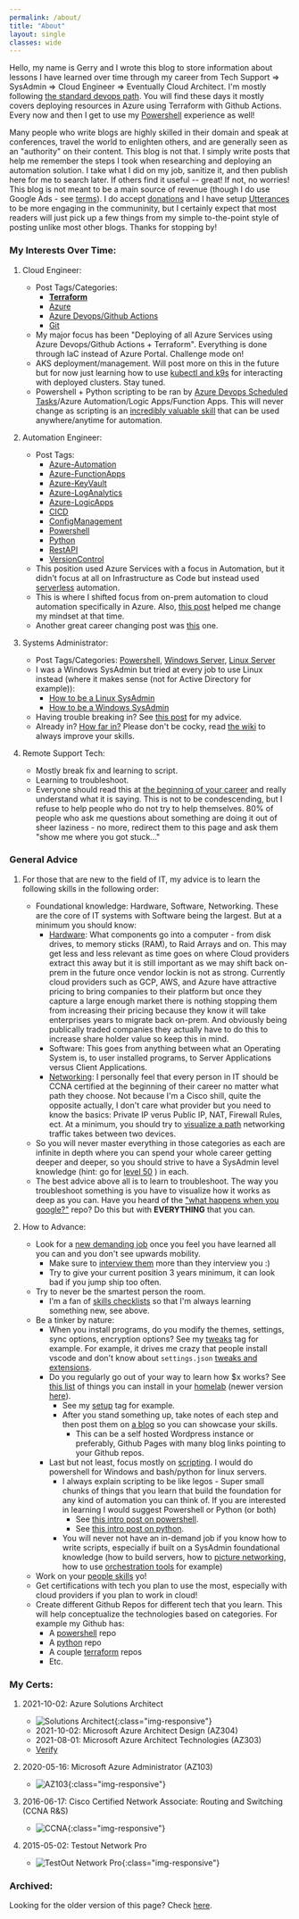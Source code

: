 ```yaml
---
permalink: /about/
title: "About"
layout: single
classes: wide
---
```


Hello, my name is Gerry and I wrote this blog to store information about lessons I have learned over time through my career from Tech Support => SysAdmin => Cloud Engineer => Eventually Cloud Architect. I'm mostly following [the standard devops path](https://roadmap.sh/devops). You will find these days it mostly covers deploying resources in Azure using Terraform with Github Actions. Every now and then I get to use my [Powershell](https://automationadmin.com/tags/#powershell) experience as well!

Many people who write blogs are highly skilled in their domain and speak at conferences, travel the world to enlighten others, and are generally seen as an "authority" on their content. This blog is not that. I simply write posts that help me remember the steps I took when researching and deploying an automation solution. I take what I did on my job, sanitize it, and then publish here for me to search later. If others find it useful -- great! If not, no worries! This blog is not meant to be a main source of revenue (though I do use Google Ads - see [terms](https://automationadmin.com/terms/)). I do accept [donations](https://www.paypal.com/paypalme/gerryw1389) and I have setup [Utterances](https://mmistakes.github.io/minimal-mistakes/docs/configuration/#utterances-comments) to be more engaging in the communinity, but I certainly expect that most readers will just pick up a few things from my simple to-the-point style of posting unlike most other blogs. Thanks for stopping by!

### My Interests Over Time:

1. Cloud Engineer:
   - Post Tags/Categories:
     - [**Terraform**](https://automationadmin.com/tags/#terraform)
     - [Azure](https://automationadmin.com/tags/#azure)
     - [Azure Devops/Github Actions](https://automationadmin.com/tags/#cicd)
     - [Git](https://automationadmin.com/tags/#versioncontrol) 
   - My major focus has been "Deploying of all Azure Services using Azure Devops/Github Actions + Terraform". Everything is done through IaC instead of Azure Portal. Challenge mode on!
   - AKS deployment/management. Will post more on this in the future but for now just learning how to use [kubectl and k9s](https://automationadmin.com//2022/07/kubectl-k9s) for interacting with deployed clusters. Stay tuned.
   - Powershell + Python scripting to be ran by [Azure Devops Scheduled Tasks](https://learn.microsoft.com/en-us/azure/devops/pipelines/process/scheduled-triggers?view=azure-devops&tabs=yaml)/Azure Automation/Logic Apps/Function Apps. This will never change as scripting is an [incredibly valuable skill](https://automationadmin.com/2020/02/importance-of-learning-scripting/) that can be used anywhere/anytime for automation.

2. Automation Engineer:
   - Post Tags:
     - [Azure-Automation](https://automationadmin.com/tags/#azure-automation)
     - [Azure-FunctionApps](https://automationadmin.com/tags/#azure-functionapps)
     - [Azure-KeyVault](https://automationadmin.com/tags/#azure-keyvault)
     - [Azure-LogAnalytics](https://automationadmin.com/tags/#azure-loganalytics)
     - [Azure-LogicApps](https://automationadmin.com/tags/#azure-logicapps)
     - [CICD](https://automationadmin.com/tags/#cicd)
     - [ConfigManagement](https://automationadmin.com/tags/#configmanagement)
     - [Powershell](https://automationadmin.com/tags/#powershell)
     - [Python](https://automationadmin.com/tags/#python)
     - [RestAPI](https://automationadmin.com/tags/#restapi)
     - [VersionControl](https://automationadmin.com/tags/#versioncontrol)
   - This position used Azure Services with a focus in Automation, but it didn't focus at all on Infrastructure as Code but instead used [serverless](https://automationadmin.com/2021/01/function-apps-with-logic-apps) automation.
   - This is where I shifted focus from on-prem automation to cloud automation specifically in Azure. Also, [this post](https://automationadmin.com/2018/11/aws-sysadmin-guide/) helped me change my mindset at that time.
   - Another great career changing post was [this](https://www.reddit.com/r/sysadmin/comments/cdlar7/psa_still_not_automating_still_at_risk/) one.

3. Systems Administrator:
   - Post Tags/Categories: [Powershell](https://automationadmin.com/tags/#powershell), [Windows Server](https://automationadmin.com/tags/#windowsserver), [Linux Server](https://automationadmin.com/tags/#linuxserver)
   - I was a Windows SysAdmin but tried at every job to use Linux instead (where it makes sense (not for Active Directory for example)):
     - [How to be a Linux SysAdmin](https://automationadmin.com/2016/05/how-to-become-a-linux-sysadmin/)  
     - [How to be a Windows SysAdmin](https://automationadmin.com/2016/06/how-to-be-a-windows-sysadmin/)
   - Having trouble breaking in? See [this post](https://automationadmin.com/2016/05/breaking-into-sa-jobs/) for my advice.
   - Already in? [How far in?](https://www.docs.google.com/spreadsheets/d/1FBr20VIOePQH2aAH2a_6irvdB1NOTHZaD8U5e2MOMiw/pub?output=html) Please don't be cocky, read [the wiki](https://www.reddit.com/r/sysadmin/wiki/bootcamp/) to always improve your skills.

4. Remote Support Tech:
   - Mostly break fix and learning to script.
   - Learning to troubleshoot.
   - Everyone should read this at [the beginning of your career](http://www.catb.org/esr/faqs/smart-questions.html) and really understand what it is saying. This is not to be condescending, but I refuse to help people who do not try to help themselves. 80% of people who ask me questions about something are doing it out of sheer laziness - no more, redirect them to this page and ask them "show me where you got stuck..."

### General Advice

1. For those that are new to the field of IT, my advice is to learn the following skills in the following order:
   - Foundational knowledge: Hardware, Software, Networking. These are the core of IT systems with Software being the largest. But at a minimum you should know:
     - [Hardware](https://automationadmin.com/tags/#hardware): What components go into a computer - from disk drives, to memory sticks (RAM), to Raid Arrays and on. This may get less and less relevant as time goes on where Cloud providers extract this away but it is still important as we may shift back on-prem in the future once vendor lockin is not as strong. Currently cloud providers such as GCP, AWS, and Azure have attractive pricing to bring companies to their platform but once they capture a large enough market there is nothing stopping them from increasing their pricing because they know it will take enterprises years to migrate back on-prem. And obviously being publically traded companies they actually have to do this to increase share holder value so keep this in mind.
     - Software: This goes from anything between what an Operating System is, to user installed programs, to Server Applications versus Client Applications. 
     - [Networking](https://automationadmin.com/tags/#networking): I personally feel that every person in IT should be CCNA certified at the beginning of their career no matter what path they choose. Not because I'm a Cisco shill, quite the opposite actually, I don't care what provider but you need to know the basics: Private IP verus Public IP, NAT, Firewall Rules, ect. At a minimum, you should try to [visualize a path](https://automationadmin.com/2020/08/basic-network-troubleshooting) networking traffic takes between two devices.
   - So you will never master everything in those categories as each are infinite in depth where you can spend your whole career getting deeper and deeper, so you should strive to have a SysAdmin level knowledge (hint: go for [level 50](https://www.docs.google.com/spreadsheets/d/1FBr20VIOePQH2aAH2a_6irvdB1NOTHZaD8U5e2MOMiw/pub?output=html) ) in each.
   - The best advice above all is to learn to troubleshoot. The way you troubleshoot something is you have to visualize how it works as deep as you can. Have you heard of the ["what happens when you google?"](https://github.com/alex/what-happens-when) repo? Do this but with **EVERYTHING** that you can.

2. How to Advance:
   - Look for a [new demanding job](https://thedailywtf.com/articles/Up-or-Out-Solving-the-IT-Turnover-Crisis) once you feel you have learned all you can and you don't see upwards mobility.
     - Make sure to [interview them](https://automationadmin.com/2016/04/interview-questions/) more than they interview you :)
     - Try to give your current position 3 years minimum, it can look bad if you jump ship too often.
   - Try to never be the smartest person the room.
     - I'm a fan of [skills checklists](https://roadmap.sh/devops) so that I'm always learning something new, see above.
   - Be a tinker by nature:
     - When you install programs, do you modify the themes, settings, sync options, encryption options? See my [tweaks](https://automationadmin.com/tags/#tweaks) tag for example. For example, it drives me crazy that people install vscode and don't know about `settings.json` [tweaks and extensions](https://github.com/gerryw1389/misc/blob/main/vscode/settings-sync.json).
     - Do you regularly go out of your way to learn how $x works? See [this list](https://github.com/Kickball/awesome-selfhosted) of things you can install in your [homelab](https://automationadmin.com/tags/#virtualizationsoftware) (newer version [here](https://automationadmin.com/lab)).
       - See my [setup](https://automationadmin.com/tags/#setup) tag for example.
       - After you stand something up, take notes of each step and then post them on [a blog](https://automationadmin.com/2019/06/wordpress-to-jekyll/) so you can showcase your skills.
         - This can be a self hosted Wordpress instance or preferably, Github Pages with many blog links pointing to your Github repos.
     - Last but not least, focus mostly on [scripting](https://automationadmin.com/2020/02/importance-of-learning-scripting/). I would do powershell for Windows and bash/python for linux servers.
       - I always explain scripting to be like legos - Super small chunks of things that you learn that build the foundation for any kind of automation you can think of. If you are interested in learning I would suggest Powershell or Python (or both)
         - See [this intro post on powershell](https://automationadmin.com/2018/02/new-to-powershell/).
         - See [this intro post on python](https://automationadmin.com/2020/11/new-to-python).
       - You will never not have an in-demand job if you know how to write scripts, especially if built on a SysAdmin foundational knowledge (how to build servers, how to [picture networking](https://automationadmin.com/2020/08/basic-network-troubleshooting), how to use [orchestration tools](https://automationadmin.com/tags/#orchestration) for example)
   - Work on your [people skills](https://automationadmin.com/2016/05/people-skills/) yo!
   - Get certifications with tech you plan to use the most, especially with cloud providers if you plan to work in cloud!
   - Create different Github Repos for different tech that you learn. This will help conceptualize the technologies based on categories. For example my Github has:
     - A [powershell](https://github.com/gerryw1389/powershell) repo
     - A [python](https://github.com/gerryw1389/python) repo
     - A couple [terraform](https://github.com/gerryw1389/terraform-examples) repos
     - Etc.

### My Certs:

1. 2021-10-02: Azure Solutions Architect
   - ![Solutions Architect](https://automationadmin.com/assets/images/uploads/certs/az303-az304.png){:class="img-responsive"}
   - 2021-10-02: Microsoft Azure Architect Design (AZ304)
   - 2021-08-01: Microsoft Azure Architect Technologies (AZ303) 
   - [Verify](https://www.credly.com/users/gerry-williams.5513fbdf/badges)

1. 2020-05-16: Microsoft Azure Administrator (AZ103)
   - ![AZ103](https://automationadmin.com/assets/images/uploads/certs/az103.png){:class="img-responsive"}

1. 2016-06-17: Cisco Certified Network Associate: Routing and Switching (CCNA R&S)
   - ![CCNA](https://automationadmin.com/assets/images/uploads/certs/ccna.png){:class="img-responsive"}

1. 2015-05-02: Testout Network Pro
   - ![TestOut Network Pro](https://automationadmin.com/assets/images/uploads/certs/testout.png){:class="img-responsive"}

### Archived:

Looking for the older version of this page? Check [here](https://automationadmin.com/2016/01/archived-about-me).
